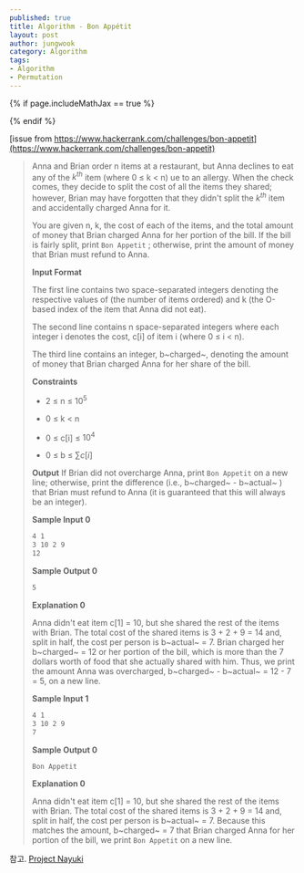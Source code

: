 ```yaml
---
published: true
title: Algorithm - Bon Appétit
layout: post
author: jungwook
category: Algorithm
tags:
- Algorithm
- Permutation
---
```

{% if page.includeMathJax == true %}
   <script type="text/javascript" src="http://cdn.mathjax.org/mathjax/latest/MathJax.js?config=AM_HTMLorMML-full"></script>
{% endif %}

[issue from https://www.hackerrank.com/challenges/bon-appetit](https://www.hackerrank.com/challenges/bon-appetit)

>Anna and Brian order n items at a restaurant, but Anna declines to eat any of the ${k}^{th}$ item (where 0 $\le$ k $\lt$ n) ue to an allergy. When the check comes, they decide to split the cost of all the items they shared; however, Brian may have forgotten that they didn't split the $k^{th}$ item and accidentally charged Anna for it.
>
>You are given n, k, the cost of each of the  items, and the total amount of money that Brian charged Anna for her portion of the bill. If the bill is fairly split, print `Bon Appetit` ; otherwise, print the amount of money that Brian must refund to Anna.
>
>**Input Format**
>
> The first line contains two space-separated integers denoting the respective values of  (the number of items ordered) and k (the O-based index of the item that Anna did not eat). 
>
>The second line contains n space-separated integers where each integer i denotes the cost, c[i] of item i (where 0 $\le$ i $\lt$ n).
>
>The third line contains an integer, b~charged~, denoting the amount of money that Brian charged Anna for her share of the bill.
>
>**Constraints**
>
>+ 2 $\le$ n $\le$ $10^5$
>
>+ 0 $\le$ k $\lt$ n
>
>+ 0 $\le$ c[i] $\le$ $10^4$
>
>+ 0 $\le$ b $\le$ $\sum c[i]$
>
>**Output**
>If Brian did not overcharge Anna, print `Bon Appetit` on a new line; otherwise, print the difference (i.e., b~charged~ - b~actual~ ) that Brian must refund to Anna (it is guaranteed that this will always be an integer).
>
>**Sample Input 0**
>
>```bash
>4 1
>3 10 2 9
>12
>```
>
>**Sample Output 0**
>
>```bash
>5
>```
>
>**Explanation 0**
>
>Anna didn't eat item c[1] = 10, but she shared the rest of the items with Brian. The total cost of the shared items is 3 + 2 + 9 = 14 and, split in half, the cost per person is b~actual~ = 7. Brian charged her b~charged~ = 12 or her portion of the bill, which is more than the 7 dollars worth of food that she actually shared with him. Thus, we print the amount Anna was overcharged, b~charged~ - b~actual~ = 12 - 7 = 5, on a new line.
>
>**Sample Input 1**
>
>```bash
>4 1
>3 10 2 9
>7
>```
>
>**Sample Output 0**
>
>```bash
>Bon Appetit
>```
>
>**Explanation 0**
>
>Anna didn't eat item c[1] = 10, but she shared the rest of the items with Brian. The total cost of the shared items is 3 + 2 + 9 = 14 and, split in half, the cost per person is b~actual~ = 7. Because this matches the amount,  b~charged~ = 7 that Brian charged Anna for her portion of the bill, we print `Bon Appetit` on a new line.



참고. [Project Nayuki](https://www.nayuki.io/page/next-lexicographical-permutation-algorithm)



